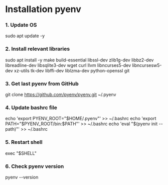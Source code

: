 # Installation pyenv

### 1. Update OS
sudo apt update -y

### 2. Install relevant libraries
sudo apt install -y make build-essential libssl-dev zlib1g-dev libbz2-dev libreadline-dev libsqlite3-dev wget curl llvm libncurses5-dev libncursesw5-dev xz-utils tk-dev libffi-dev liblzma-dev python-openssl git

### 3. Get last pyenv from GitHub
git clone https://github.com/pyenv/pyenv.git ~/.pyenv

### 4. Update bashrc file
echo 'export PYENV_ROOT="$HOME/.pyenv"' >> ~/.bashrc
echo 'export PATH="$PYENV_ROOT/bin:$PATH"' >> ~/.bashrc
echo 'eval "$(pyenv init --path)"' >> ~/.bashrc

### 5. Restart shell
exec "$SHELL"

### 6. Check pyenv version
pyenv --version
